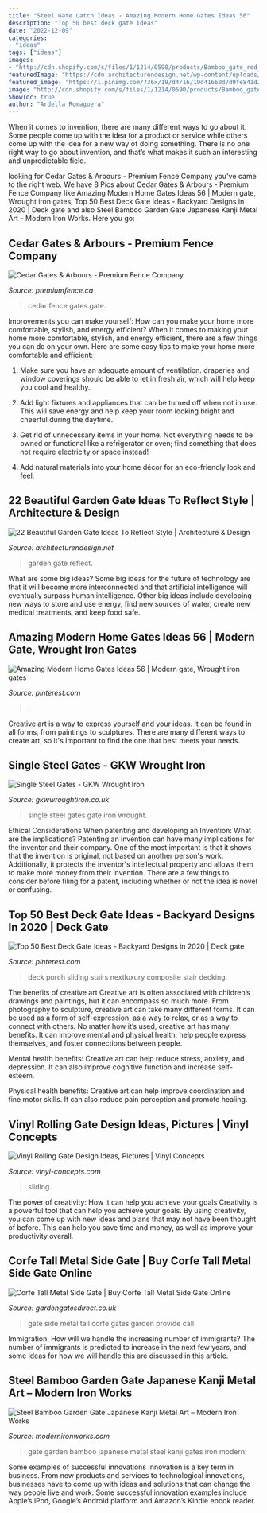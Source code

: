 ```yaml
---
title: "Steel Gate Latch Ideas - Amazing Modern Home Gates Ideas 56"
description: "Top 50 best deck gate ideas"
date: "2022-12-09"
categories:
- "ideas"
tags: ["ideas"]
images:
- "http://cdn.shopify.com/s/files/1/1214/0590/products/Bamboo_gate_red_installed_grande.jpg?v=1458862705"
featuredImage: "https://cdn.architecturendesign.net/wp-content/uploads/2014/08/garden-gate-4.jpg"
featured_image: "https://i.pinimg.com/736x/19/d4/16/19d41660d7d9fe841d21334c338338ee.jpg"
image: "http://cdn.shopify.com/s/files/1/1214/0590/products/Bamboo_gate_red_installed_grande.jpg?v=1458862705"
ShowToc: true
author: "Ardella Romaguera"
---
```



When it comes to invention, there are many different ways to go about it. Some people come up with the idea for a product or service while others come up with the idea for a new way of doing something. There is no one right way to go about invention, and that’s what makes it such an interesting and unpredictable field.

	

		
looking for Cedar Gates &amp; Arbours - Premium Fence Company you've came to the right web. We have 8 Pics about Cedar Gates &amp; Arbours - Premium Fence Company like Amazing Modern Home Gates Ideas 56 | Modern gate, Wrought iron gates, Top 50 Best Deck Gate Ideas - Backyard Designs in 2020 | Deck gate and also Steel Bamboo Garden Gate Japanese Kanji Metal Art – Modern Iron Works. Here you go:
		
    
## Cedar Gates &amp; Arbours - Premium Fence Company

<img loading=lazy src="https://premiumfence.ca/wp-content/uploads/2020/02/525-cedar-solid-arch-top-gate-with-arbour.jpg" onerror="this.onerror=null;this.src='https://tse2.mm.bing.net/th?id=OIP.wWiYoOEUOTQgGArpCxRblwHaG8&amp;pid=15.1';" alt="Cedar Gates &amp; Arbours - Premium Fence Company">

_Source: premiumfence.ca_

>cedar fence gates gate. 

	

Improvements you can make yourself: How can you make your home more comfortable, stylish, and energy efficient?
When it comes to making your home more comfortable, stylish, and energy efficient, there are a few things you can do on your own. Here are some easy tips to make your home more comfortable and efficient: 
1. Make sure you have an adequate amount of ventilation. draperies and window coverings should be able to let in fresh air, which will help keep you cool and healthy.

2. Add light fixtures and appliances that can be turned off when not in use. This will save energy and help keep your room looking bright and cheerful during the daytime.

3. Get rid of unnecessary items in your home. Not everything needs to be owned or functional like a refrigerator or oven; find something that does not require electricity or space instead!

4. Add natural materials into your home décor for an eco-friendly look and feel.

    
## 22 Beautiful Garden Gate Ideas To Reflect Style | Architecture &amp; Design

<img loading=lazy src="https://cdn.architecturendesign.net/wp-content/uploads/2014/08/garden-gate-4.jpg" onerror="this.onerror=null;this.src='https://tse3.mm.bing.net/th?id=OIP.v8dIWN7tgf6sMQfllyHVpAHaKw&amp;pid=15.1';" alt="22 Beautiful Garden Gate Ideas To Reflect Style | Architecture &amp; Design">

_Source: architecturendesign.net_

>garden gate reflect. 

	

What are some big ideas?
Some big ideas for the future of technology are that it will become more interconnected and that artificial intelligence will eventually surpass human intelligence. Other big ideas include developing new ways to store and use energy, find new sources of water, create new medical treatments, and keep food safe.

    
## Amazing Modern Home Gates Ideas 56 | Modern Gate, Wrought Iron Gates

<img loading=lazy src="https://i.pinimg.com/736x/9a/fb/aa/9afbaa9610e56ecd1293706d55fd0403.jpg" onerror="this.onerror=null;this.src='https://tse1.mm.bing.net/th?id=OIP.DJPBwwcLWax-F3U2swAhYwHaLH&amp;pid=15.1';" alt="Amazing Modern Home Gates Ideas 56 | Modern gate, Wrought iron gates">

_Source: pinterest.com_

>. 

	

Creative art is a way to express yourself and your ideas. It can be found in all forms, from paintings to sculptures. There are many different ways to create art, so it's important to find the one that best meets your needs.

    
## Single Steel Gates - GKW Wrought Iron

<img loading=lazy src="https://gkwwroughtiron.co.uk/wp-content/uploads/2019/05/single-gate.jpg" onerror="this.onerror=null;this.src='https://tse3.mm.bing.net/th?id=OIP.KK8Q-s6YYGSqnSSVS3n7iAHaJ4&amp;pid=15.1';" alt="Single Steel Gates - GKW Wrought Iron">

_Source: gkwwroughtiron.co.uk_

>single steel gates gate iron wrought. 

	

Ethical Considerations When patenting and developing an Invention: What are the implications?
Patenting an invention can have many implications for the inventor and their company. One of the most important is that it shows that the invention is original, not based on another person's work. Additionally, it protects the inventor's intellectual property and allows them to make more money from their invention. There are a few things to consider before filing for a patent, including whether or not the idea is novel or confusing.

    
## Top 50 Best Deck Gate Ideas - Backyard Designs In 2020 | Deck Gate

<img loading=lazy src="https://i.pinimg.com/736x/19/d4/16/19d41660d7d9fe841d21334c338338ee.jpg" onerror="this.onerror=null;this.src='https://tse1.mm.bing.net/th?id=OIP.mghFCrvvNKpsnvNqh83hdQHaFj&amp;pid=15.1';" alt="Top 50 Best Deck Gate Ideas - Backyard Designs in 2020 | Deck gate">

_Source: pinterest.com_

>deck porch sliding stairs nextluxury composite stair decking. 

	

The benefits of creative art
Creative art is often associated with children’s drawings and paintings, but it can encompass so much more. From photography to sculpture, creative art can take many different forms. It can be used as a form of self-expression, as a way to relax, or as a way to connect with others.
No matter how it’s used, creative art has many benefits. It can improve mental and physical health, help people express themselves, and foster connections between people.

Mental health benefits: Creative art can help reduce stress, anxiety, and depression. It can also improve cognitive function and increase self-esteem.

Physical health benefits: Creative art can help improve coordination and fine motor skills. It can also reduce pain perception and promote healing.

    
## Vinyl Rolling Gate Design Ideas, Pictures | Vinyl Concepts

<img loading=lazy src="https://vinyl-concepts.com/wp-content/uploads/2016/06/vinyl-rolling-gate-05.jpg" onerror="this.onerror=null;this.src='https://tse1.mm.bing.net/th?id=OIP.lvny5CMbeXWhBy9mUCbh0QHaFj&amp;pid=15.1';" alt="Vinyl Rolling Gate Design Ideas, Pictures | Vinyl Concepts">

_Source: vinyl-concepts.com_

>sliding. 

	

The power of creativity: How it can help you achieve your goals
Creativity is a powerful tool that can help you achieve your goals. By using creativity, you can come up with new ideas and plans that may not have been thought of before. This can help you save time and money, as well as improve your productivity overall.

    
## Corfe Tall Metal Side Gate | Buy Corfe Tall Metal Side Gate Online

<img loading=lazy src="https://www.gardengatesdirect.co.uk/userfiles/productimages/corfe-side-gate-with-lock25102018135713.jpg" onerror="this.onerror=null;this.src='https://tse3.mm.bing.net/th?id=OIP.lVWsCo-fzGkcJ6wP61kPjgHaNK&amp;pid=15.1';" alt="Corfe Tall Metal Side Gate | Buy Corfe Tall Metal Side Gate Online">

_Source: gardengatesdirect.co.uk_

>gate side metal tall corfe gates garden provide call. 

	

Immigration: How will we handle the increasing number of immigrants?
The number of immigrants is predicted to increase in the next few years, and some ideas for how we will handle this are discussed in this article.

    
## Steel Bamboo Garden Gate Japanese Kanji Metal Art – Modern Iron Works

<img loading=lazy src="http://cdn.shopify.com/s/files/1/1214/0590/products/Bamboo_gate_red_installed_grande.jpg?v=1458862705" onerror="this.onerror=null;this.src='https://tse2.mm.bing.net/th?id=OIP.bmubjVv9Kz9dIlg3lJFs8AHaHa&amp;pid=15.1';" alt="Steel Bamboo Garden Gate Japanese Kanji Metal Art – Modern Iron Works">

_Source: modernironworks.com_

>gate garden bamboo japanese metal steel kanji gates iron modern. 

	

Some examples of successful innovations
Innovation is a key term in business. From new products and services to technological innovations, businesses have to come up with ideas and solutions that can change the way people live and work. Some successful innovation examples include Apple’s iPod, Google’s Android platform and Amazon’s Kindle ebook reader.

